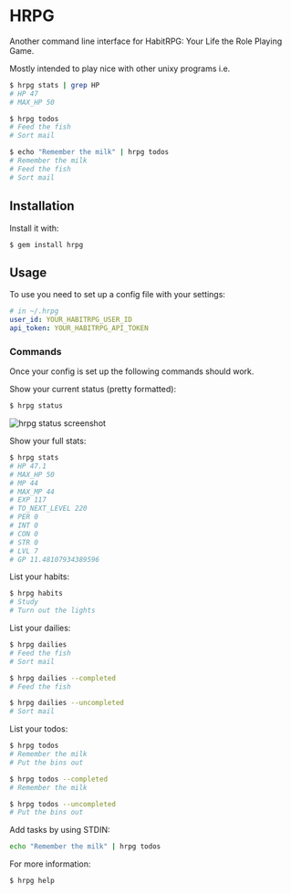 # HRPG

Another command line interface for HabitRPG: Your Life the Role Playing Game.

Mostly intended to play nice with other unixy programs i.e.

```sh
$ hrpg stats | grep HP
# HP 47
# MAX_HP 50

$ hrpg todos
# Feed the fish
# Sort mail

$ echo "Remember the milk" | hrpg todos
# Remember the milk
# Feed the fish
# Sort mail
```

## Installation

Install it with:

    $ gem install hrpg

## Usage

To use you need to set up a config file with your settings:

```yaml
# in ~/.hrpg
user_id: YOUR_HABITRPG_USER_ID
api_token: YOUR_HABITRPG_API_TOKEN
```

### Commands

Once your config is set up the following commands should work.

Show your current status (pretty formatted):
```sh
$ hrpg status
```

![hrpg status screenshot](https://dl.dropboxusercontent.com/u/443279/hrpg_status.png)

Show your full stats:
```sh
$ hrpg stats
# HP 47.1
# MAX_HP 50
# MP 44
# MAX_MP 44
# EXP 117
# TO_NEXT_LEVEL 220
# PER 0
# INT 0
# CON 0
# STR 0
# LVL 7
# GP 11.48107934389596
```

List your habits:
```sh
$ hrpg habits
# Study
# Turn out the lights
```

List your dailies:
```sh
$ hrpg dailies
# Feed the fish
# Sort mail

$ hrpg dailies --completed
# Feed the fish

$ hrpg dailies --uncompleted
# Sort mail
```

List your todos:
```sh
$ hrpg todos
# Remember the milk
# Put the bins out

$ hrpg todos --completed
# Remember the milk

$ hrpg todos --uncompleted
# Put the bins out
```

Add tasks by using STDIN:
```sh
echo "Remember the milk" | hrpg todos
```

For more information:
```sh
$ hrpg help
```
